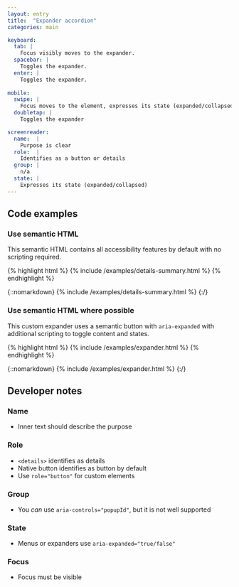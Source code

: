 ```yaml
---
layout: entry
title:  "Expander accordion"
categories: main

keyboard:
  tab: |
    Focus visibly moves to the expander.
  spacebar: |
    Toggles the expander.
  enter: |
    Toggles the expander.
          
mobile:
  swipe: |
    Focus moves to the element, expresses its state (expanded/collapsed)
  doubletap: |
    Toggles the expander

screenreader:
  name:  |
    Purpose is clear
  role:  |
    Identifies as a button or details
  group: |
    n/a
  state: |
    Expresses its state (expanded/collapsed)
---
```



## Code examples

### Use semantic HTML
This semantic HTML contains all accessibility features by default with no scripting required.

{% highlight html %}
{% include /examples/details-summary.html %}
{% endhighlight %}

{::nomarkdown}
<example>
{% include /examples/details-summary.html %}
</example>
{:/}

### Use semantic HTML where possible
This custom expander uses a semantic button with `aria-expanded` with additional scripting to toggle content and states.

{% highlight html %}
{% include /examples/expander.html %}
{% endhighlight %}

{::nomarkdown}
<example>
{% include /examples/expander.html %}
</example>
{:/}


## Developer notes

### Name
- Inner text should describe the purpose

### Role
- `<details>` identifies as details
- Native button identifies as button by default
- Use `role="button"` for custom elements

### Group
- You *can* use `aria-controls="popupId"`, but it is not well supported

### State
- Menus or expanders use `aria-expanded="true/false"` 

### Focus
- Focus must be visible

